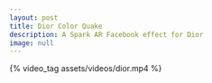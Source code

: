```yaml
---
layout: post
title: Dior Color Quake
description: A Spark AR Facebook effect for Dior
image: null
---
```

<p>{% video_tag assets/videos/dior.mp4 %}</p>

